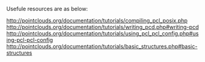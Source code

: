 Usefule resources are as below:

http://pointclouds.org/documentation/tutorials/compiling_pcl_posix.php
http://pointclouds.org/documentation/tutorials/writing_pcd.php#writing-pcd
http://pointclouds.org/documentation/tutorials/using_pcl_pcl_config.php#using-pcl-pcl-config
http://pointclouds.org/documentation/tutorials/basic_structures.php#basic-structures
